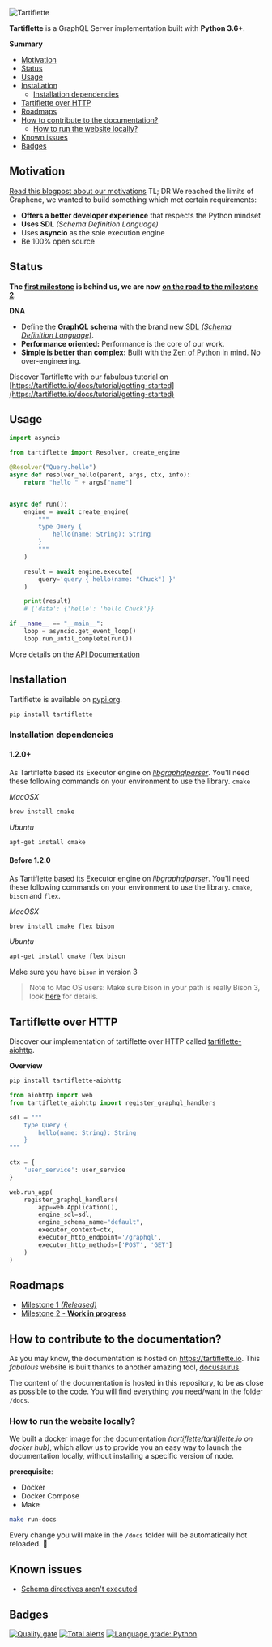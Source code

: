 ![Tartiflette](docs/github-landing.png)

**Tartiflette** is a GraphQL Server implementation built with **Python 3.6+**.

**Summary**

- [Motivation](#motivation)
- [Status](#status)
- [Usage](#usage)
- [Installation](#installation)
  - [Installation dependencies](#installation-dependencies)
- [Tartiflette over HTTP](#tartiflette-over-http)
- [Roadmaps](#roadmaps)
- [How to contribute to the documentation?](#how-to-contribute-to-the-documentation)
  - [How to run the website locally?](#how-to-run-the-website-locally)
- [Known issues](#known-issues)
- [Badges](#badges)

## Motivation

[Read this blogpost about our motivations](https://medium.com/dailymotion/tartiflette-graphql-api-engine-python-open-source-a200c5bbc477)
TL; DR
We reached the limits of Graphene, we wanted to build something which met certain requirements:
* **Offers a better developer experience** that respects the Python mindset
* **Uses SDL** _(Schema Definition Language)_
* Uses **asyncio** as the sole execution engine
* Be 100% open source

## Status

**The [first milestone](/docs/roadmaps/milestone-1.md) is behind us, we are now [on the road to the milestone 2](/docs/roadmaps/milestone-2.md)**.

**DNA**

* Define the **GraphQL schema** with the brand new [SDL _(Schema Definition Language)_](https://github.com/facebook/graphql/blob/master/spec/Section%203%20--%20Type%20System.md).
* **Performance oriented:** Performance is the core of our work.
* **Simple is better than complex:** Built with [the Zen of Python](https://www.python.org/dev/peps/pep-0020/#id3) in mind. No over-engineering.

Discover Tartiflette with our fabulous tutorial on [https://tartiflette.io/docs/tutorial/getting-started](https://tartiflette.io/docs/tutorial/getting-started)

## Usage

```python
import asyncio

from tartiflette import Resolver, create_engine

@Resolver("Query.hello")
async def resolver_hello(parent, args, ctx, info):
    return "hello " + args["name"]


async def run():
    engine = await create_engine(
        """
        type Query {
            hello(name: String): String
        }
        """
    )

    result = await engine.execute(
        query='query { hello(name: "Chuck") }'
    )

    print(result)
    # {'data': {'hello': 'hello Chuck'}}

if __name__ == "__main__":
    loop = asyncio.get_event_loop()
    loop.run_until_complete(run())
```

More details on the [API Documentation](https://tartiflette.io/docs/api/engine/)

## Installation

Tartiflette is available on [pypi.org](https://pypi.org/project/tartiflette/).

```bash
pip install tartiflette
```

### Installation dependencies

#### 1.2.0+

As Tartiflette based its Executor engine on *[libgraphqlparser](https://github.com/graphql/libgraphqlparser)*. You'll need these following commands on your environment to use the library. `cmake`

*MacOSX*
```bash
brew install cmake
```

*Ubuntu*
```bash
apt-get install cmake
```

#### Before 1.2.0

As Tartiflette based its Executor engine on *[libgraphqlparser](https://github.com/graphql/libgraphqlparser)*. You'll need these following commands on your environment to use the library. `cmake`, `bison` and `flex`.

*MacOSX*
```bash
brew install cmake flex bison
```

*Ubuntu*
```bash
apt-get install cmake flex bison
```

Make sure you have `bison` in version 3
>Note to Mac OS users: Make sure bison in your path is really Bison 3, look [here](https://stackoverflow.com/questions/10778905/why-does-my-mac-os-x-10-7-3-have-an-old-version-2-3-of-gnu-bison/30844621#30844621) for details.

## Tartiflette over HTTP

Discover our implementation of tartiflette over HTTP called [tartiflette-aiohttp](https://github.com/tartiflette/tartiflette-aiohttp).

**Overview**
```bash
pip install tartiflette-aiohttp
```

```python
from aiohttp import web
from tartiflette_aiohttp import register_graphql_handlers

sdl = """
    type Query {
        hello(name: String): String
    }
"""

ctx = {
    'user_service': user_service
}

web.run_app(
    register_graphql_handlers(
        app=web.Application(),
        engine_sdl=sdl,
        engine_schema_name="default",
        executor_context=ctx,
        executor_http_endpoint='/graphql',
        executor_http_methods=['POST', 'GET']
    )
)
```

## Roadmaps

* [Milestone 1 _(Released)_](/docs/roadmaps/milestone-1.md)
* [Milestone 2 - **Work in progress**](/docs/roadmaps/milestone-2.md)

## How to contribute to the documentation?

As you may know, the documentation is hosted on https://tartiflette.io. This _fabulous_ website is built thanks to another amazing tool, [docusaurus](https://docusaurus.io/).

The content of the documentation is hosted in this repository, to be as close as possible to the code. You will find everything you need/want in the folder `/docs`.

### How to run the website locally?

We built a docker image for the documentation _(tartiflette/tartiflette.io on docker hub)_, which allow us to provide you an easy way to launch the documentation locally, without installing a specific version of node.

**prerequisite**:
- Docker
- Docker Compose
- Make

```bash
make run-docs
```

Every change you will make in the `/docs` folder will be automatically hot reloaded. :tada:

## Known issues

* [Schema directives aren't executed](https://github.com/tartiflette/tartiflette/issues/134)

## Badges
[![Quality gate](https://sonarcloud.io/api/project_badges/quality_gate?project=tartiflette_tartiflette)](https://sonarcloud.io/dashboard?id=tartiflette_tartiflette)
[![Total alerts](https://img.shields.io/lgtm/alerts/g/tartiflette/tartiflette.svg?logo=lgtm&logoWidth=18)](https://lgtm.com/projects/g/tartiflette/tartiflette/alerts/)
[![Language grade: Python](https://img.shields.io/lgtm/grade/python/g/tartiflette/tartiflette.svg?logo=lgtm&logoWidth=18)](https://lgtm.com/projects/g/tartiflette/tartiflette/context:python)
